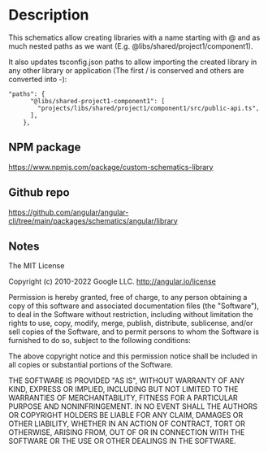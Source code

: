 # Description
This schematics allow creating libraries with a name starting with @ and as much nested paths as we want (E.g. @libs/shared/project1/component1). 

It also updates tsconfig.json paths to allow importing the created library in any other library or application (The first / is conserved and others are converted into -):

```
"paths": {
      "@libs/shared-project1-component1": [
        "projects/libs/shared/project1/component1/src/public-api.ts",
      ],
    },
```
## NPM package
https://www.npmjs.com/package/custom-schematics-library

## Github repo
https://github.com/angular/angular-cli/tree/main/packages/schematics/angular/library

## Notes
The MIT License

Copyright (c) 2010-2022 Google LLC. http://angular.io/license

Permission is hereby granted, free of charge, to any person obtaining a copy of this software and associated documentation files (the "Software"), to deal in the Software without restriction, including without limitation the rights to use, copy, modify, merge, publish, distribute, sublicense, and/or sell copies of the Software, and to permit persons to whom the Software is furnished to do so, subject to the following conditions:

The above copyright notice and this permission notice shall be included in all copies or substantial portions of the Software.

THE SOFTWARE IS PROVIDED "AS IS", WITHOUT WARRANTY OF ANY KIND, EXPRESS OR IMPLIED, INCLUDING BUT NOT LIMITED TO THE WARRANTIES OF MERCHANTABILITY, FITNESS FOR A PARTICULAR PURPOSE AND NONINFRINGEMENT. IN NO EVENT SHALL THE AUTHORS OR COPYRIGHT HOLDERS BE LIABLE FOR ANY CLAIM, DAMAGES OR OTHER LIABILITY, WHETHER IN AN ACTION OF CONTRACT, TORT OR OTHERWISE, ARISING FROM, OUT OF OR IN CONNECTION WITH THE SOFTWARE OR THE USE OR OTHER DEALINGS IN THE SOFTWARE.
